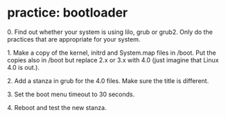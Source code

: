 # practice: bootloader

0\. Find out whether your system is using lilo, grub or grub2. Only do
the practices that are appropriate for your system.

1\. Make a copy of the kernel, initrd and System.map files in /boot. Put
the copies also in /boot but replace 2.x or 3.x with 4.0 (just imagine
that Linux 4.0 is out.).

2\. Add a stanza in grub for the 4.0 files. Make sure the title is
different.

3\. Set the boot menu timeout to 30 seconds.

4\. Reboot and test the new stanza.
